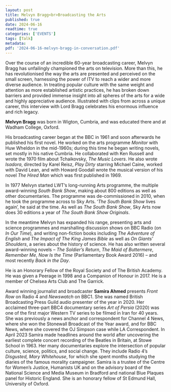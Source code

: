 ```yaml
---
layout: post
title: Melvyn Bragg<br>Broadcasting the Arts
published: true
date: 2024-06-16
readtime: true
categories: ['EVENTS']
tags: [Talk]
metadata: 
pdf: '2024-06-16-melvyn-bragg-in-conversation.pdf'
---
```


Over the course of an incredible 60-year broadcasting career, Melvyn Bragg has unfailingly championed the arts on television. More than this, he has revolutionised the way the arts are presented and perceived on the small screen, harnessing the power of ITV to reach a wider and more diverse audience. In treating popular culture with the same weight and attention as more established artistic practices, he has broken down barriers and provided immense insight into all spheres of the arts for a wide and highly appreciative audience. Illustrated with clips from across a unique career, this interview with Lord Bragg celebrates his enormous influence and rich legacy.

**Melvyn Bragg** was born in Wigton, Cumbria, and was educated there and at Wadham College, Oxford.

His broadcasting career began at the BBC in 1961 and soon afterwards he published his first novel. He worked on the arts programme _Monitor_ with Huw Wheldon in the mid-1960s; during this time he began writing novels, set mostly in his native Cumbria. He collaborated with Ken Russell and wrote the 1970 film about Tchaikovsky, _The Music Lovers_. He also wrote _Isadora_, directed by Karel Reisz, _Play Dirty_ starring Michael Caine, worked with David Lean, and with Howard Goodall wrote the musical version of his novel _The Hired Man_ which was first published in 1969.

In 1977 Melvyn started LWT’s long-running Arts programme, the multiple award-winning _South Bank Show_, making about 800 editions as well as other documentaries. The programme was de-commissioned in 2010, when he took the programme across to Sky Arts. ‘_The South Bank Show_ lives again’, he said at the time. As well as _The South Bank Show_, Sky Arts now does 30 editions a year of _The South Bank Show Originals_.

In the meantime Melvyn has expanded his range, presenting arts and science programmes and marshalling discussion shows on BBC Radio (on _In Our Time_), and writing non-fiction books including _The Adventure of English_ and _The Impact of The King James Bible_ as well as _On Giants’ Shoulders_, a series about the history of science. He has also written several award-winning novels – _The Soldier’s Return_, _The Maid of Buttermere_, _Remember Me_, _Now Is the Time_ (Parliamentary Book Award 2016) – and most recently _Back in the Day_.

He is an Honorary Fellow of the Royal Society and of The British Academy. He was given a Peerage in 1998 and a Companion of Honour in 2017. He is a member of Chelsea Arts Club and The Garrick.

Award winning journalist and broadcaster **Samira Ahmed** presents _Front Row_ on Radio 4 and _Newswatch_ on BBC1. She was named British Broadcasting Press Guild audio presenter of the year in 2020. Her acclaimed three-part BBC4 documentary series _Art of Persia_ (2020) was one of the first major Western TV series to be filmed in Iran for 40 years. She was previously a news anchor and correspondent for Channel 4 News, where she won the Stonewall Broadcast of the Year award, and for BBC News, where she covered the OJ Simpson case while LA Correspondent. In April 2023 Samira made headlines around the world after uncovering the earliest complete concert recording of the Beatles in Britain, at Stowe School in 1963. Her many documentaries explore the intersection of popular culture, science, politics, and social change. They include Radio 4’s _Disgusted, Mary Whitehouse_, for which she spent months studying the diaries of the famous morality campaigner. Samira is a trustee of the Centre for Women’s Justice, Humanists UK and on the advisory board of the National Science and Media Museum in Bradford and national Blue Plaques panel for Historic England. She is an honorary fellow of St Edmund Hall, University of Oxford.
<!--stackedit_data:
eyJoaXN0b3J5IjpbMjAwMzU0Nzc0MiwxMjkwMDExMTc2XX0=
-->